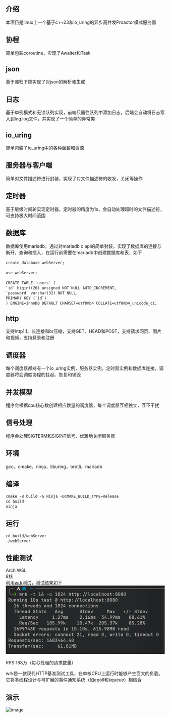 ## 介绍

本项目是linux上一个基于c++23和io_uring的异步高并发Proactor模式服务器

## 协程

简单包装coroutine，实现了Awaiter和Task

## json

基于递归下降实现了对json的解析和生成

## 日志

基于单例模式和无锁队列实现，前端只需往队列中添加日志，后端会自动将日志写入到log.log文件，并实现了一个简单的异常类

## io_uring

简单包装了io_uring中的各种函数和资源

## 服务器与客户端

简单对文件描述符进行封装，实现了对文件描述符的收发，关闭等操作

## 定时器

基于层级时间轮实现定时器，定时器的精度为1s，会自动处理超时的文件描述符，可支持极大时间范围

## 数据库

数据库使用mariadb，通过对mariadb c api的简单封装，实现了数据库的连接与断开，查询和插入，在运行前需要在mariadb中创建数据库和表，如下

```sql'
create database webServer;

use webServer;

CREATE TABLE `users` (
`id` bigint(20) unsigned NOT NULL AUTO_INCREMENT,
`password` varchar(32) NOT NULL,
PRIMARY KEY (`id`)
) ENGINE=InnoDB DEFAULT CHARSET=utf8mb4 COLLATE=utf8mb4_unicode_ci;
```

## http

支持http1.1、长连接和br压缩，支持GET、HEAD和POST，支持请求网页、图片和视频，支持登录和注册

## 调度器

每个调度器都持有一个io_uring实例，服务器实例，定时器实例和数据库连接，调度器将会调度协程的挂起、恢复和销毁

## 并发模型

程序会根据cpu核心数创建相应数量的调度器，每个调度器互相独立，互不干扰

## 信号处理

程序会处理SIGTERM和SIGINT信号，优雅地关闭服务器

## 环境

gcc，cmake，ninja，liburing，brotli，mariadb

## 编译

```shell 
cmake -B build -G Ninja -DCMAKE_BUILD_TYPE=Release
cd build
ninja
```

## 运行

```shell
cd build/webServer
./webServer
```

## 性能测试

Arch WSL  
8核  
利用[wrk](https://github.com/wg/wrk)测试，测试结果如下  
![image](show/test.png)

RPS:168万（每秒处理的请求数量）

wrk是一款现代HTTP基准测试工具，在单核CPU上运行时能够产生巨大的负载。它将多线程设计与可扩展的事件通知系统（如epoll和kqueue）相结合

## 演示

![image](show/show.gif)

